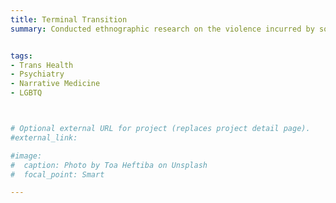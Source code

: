 ```yaml
---
title: Terminal Transition
summary: Conducted ethnographic research on the violence incurred by societal narratives of gender “transition” as a finite, terminal process [1 book and 2 manuscripts in preparation; 2 abstracts submitted]


tags:
- Trans Health
- Psychiatry
- Narrative Medicine
- LGBTQ



# Optional external URL for project (replaces project detail page).
#external_link: 

#image:
#  caption: Photo by Toa Heftiba on Unsplash
#  focal_point: Smart

---
```

